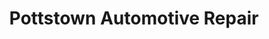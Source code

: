 ---
title: "Pottstown Automotive Repair"
url: /pottstown/pottstown-automotive-repair/
shop: car repair
---